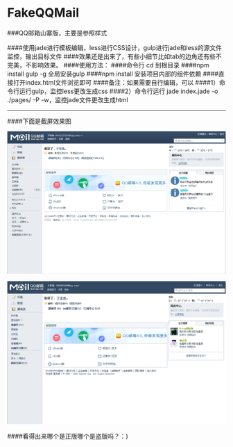 # FakeQQMail

###QQ邮箱山寨版，主要是参照样式

####使用jade进行模板编辑，less进行CSS设计，gulp进行jade和less的源文件监控，输出目标文件
####效果还是出来了，有些小细节比如tab的边角还有些不完美，不影响效果。
####使用方法：
####命令行 cd 到根目录
####npm install gulp -g 全局安装gulp
####npm install  安装项目内部的组件依赖
####直接打开index.html文件浏览即可
####备注：如果需要自行编辑，可以
####1）命令行运行gulp，监控less更改生成css
####2）命令行运行 jade index.jade -o ./pages/ -P -w，监控jade文件更改生成html 

----
####下面是截屏效果图

![原始图片](https://github.com/wu0792/FakeQQMail/blob/master/screen_shot/real.png?raw=true)

![原始图片](https://github.com/wu0792/FakeQQMail/blob/master/screen_shot/fake.png?raw=true)


####看得出来哪个是正版哪个是盗版吗？：)